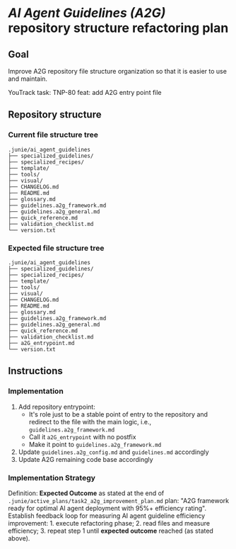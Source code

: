 # _AI Agent Guidelines (A2G)_ repository structure refactoring plan

## Goal
Improve A2G repository file structure organization so that it is easier to use and maintain.

YouTrack task: TNP-80 feat: add A2G entry point file 

## Repository structure

### Current file structure tree

```text
.junie/ai_agent_guidelines
├── specialized_guidelines/
├── specialized_recipes/
├── template/
├── tools/
├── visual/
├── CHANGELOG.md
├── README.md
├── glossary.md
├── guidelines.a2g_framework.md
├── guidelines.a2g_general.md
├── quick_reference.md
├── validation_checklist.md
└── version.txt
``` 

### Expected file structure tree
```text
.junie/ai_agent_guidelines
├── specialized_guidelines/
├── specialized_recipes/
├── template/
├── tools/
├── visual/
├── CHANGELOG.md
├── README.md
├── glossary.md
├── guidelines.a2g_framework.md
├── guidelines.a2g_general.md
├── quick_reference.md
├── validation_checklist.md
├── a2G_entrypoint.md
└── version.txt
``` 

## Instructions

### Implementation
1. Add repository entrypoint:
   - It's role just to be a stable point of entry to the repository and redirect to the file with the main logic, i.e., `guidelines.a2g_framework.md` 
   - Call it `a2G_entrypoint` with no postfix
   - Make it point to `guidelines.a2g_framework.md`
2. Update `guidelines.a2g_config.md` and `guidelines.md` accordingly
3. Update A2G remaining code base accordingly

### Implementation Strategy
Definition: **Expected Outcome** as stated at the end of `.junie/active_plans/task2_a2g_improvement_plan.md` plan:  "A2G framework ready for optimal AI agent deployment with 95%+ efficiency rating".
Establish feedback loop for measuring AI agent guideline efficiency improvement: 
    1. execute refactoring phase;
    2. read files and measure efficiency;
    3. repeat step 1 until **expected outcome** reached (as stated above). 

